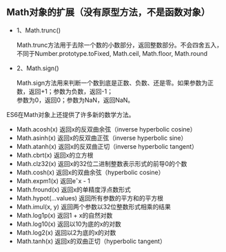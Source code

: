 ## Math对象的扩展（没有原型方法，不是函数对象）

* 1、Math.trunc()  

  Math.trunc方法用于去除一个数的小数部分，返回整数部分。不会四舍五入，不同于Number.prototype.toFixed, 
  Math.ceil, Math.floor, Math.round

* 2、Math.sign()  

  Math.sign方法用来判断一个数到底是正数、负数、还是零。如果参数为正数，返回+1；参数为负数，返回-1；  
  参数为0，返回0；参数为NaN，返回NaN。  
  
ES6在Math对象上还提供了许多新的数学方法。  

  - Math.acosh(x) 返回x的反双曲余弦（inverse hyperbolic cosine）
  - Math.asinh(x) 返回x的反双曲正弦（inverse hyperbolic sine）
  - Math.atanh(x) 返回x的反双曲正切（inverse hyperbolic tangent）
  - Math.cbrt(x) 返回x的立方根
  - Math.clz32(x) 返回x的32位二进制整数表示形式的前导0的个数
  - Math.cosh(x) 返回x的双曲余弦（hyperbolic cosine）
  - Math.expm1(x) 返回eˆx - 1
  - Math.fround(x) 返回x的单精度浮点数形式
  - Math.hypot(...values) 返回所有参数的平方和的平方根
  - Math.imul(x, y) 返回两个参数以32位整数形式相乘的结果
  - Math.log1p(x) 返回1 + x的自然对数
  - Math.log10(x) 返回以10为底的x的对数
  - Math.log2(x) 返回以2为底的x的对数
  - Math.tanh(x) 返回x的双曲正切（hyperbolic tangent）
